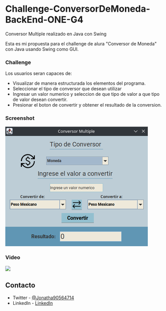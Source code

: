 # Challenge-ConversorDeMoneda-BackEnd-ONE-G4
Conversor Multiple realizado en Java con Swing

Esta es mi propuesta para el challenge de alura "Conversor de Moneda" con Java usando Swing como GUI.

### Challenge

Los usuarios seran capaces de:

- Visualizar de manera estructurada los elementos del programa.
- Seleccionar el tipo de conversor que desean utilizar
- Ingresar un valor numerico y seleccion de que tipo de valor a que tipo de valor desean convertir.
- Presionar el boton de convertir y obtener el resultado de la conversion.

### Screenshot

![](./src/com/images/screenshot.png)

### Video
![](./src/com/images/video.gif)

## Contacto

- Twitter - [@Jonatha90564714](https://twitter.com/Jonatha90564714)
- LinkedIn - [LinkedIn](https://www.linkedin.com/in/jonathan-mauricio-cifuentes-bar%C3%B3n-1094b6b7/)
